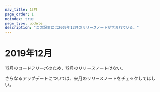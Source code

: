 ```yaml
---
nav_title: 12月
page_order: 1
noindex: true
page_type: update
description: "この記事には2019年12月のリリースノートが含まれている。"
---
```

# 2019年12月

12月のコードフリーズのため、12月のリリースノートはない。 

さらなるアップデートについては、来月のリリースノートをチェックしてほしい。